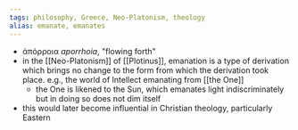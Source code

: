 ```yaml
---
tags: philosophy, Greece, Neo-Platonism, theology
alias: emanate, emanates
---
```


- ἀπόρροια *aporrhoia*, "flowing forth"
- in the [[Neo-Platonism]] of [[Plotinus]], emanation is a type of derivation which brings no change to the form from which the derivation took place. e.g., the world of Intellect emanating from [[the One]]
	- the One is likened to the Sun, which emanates light indiscriminately but in doing so does not dim itself
- this would later become influential in Christian theology, particularly Eastern